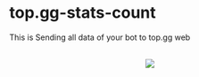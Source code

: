 # top.gg-stats-count
This is Sending all data of your bot to top.gg web <br>
<p align="center"><br>
  <a href="https://github.com/penucuriCode">
    <img src="https://lanyard-profile-readme.vercel.app/api/447411230098063362"/>
     </a>

